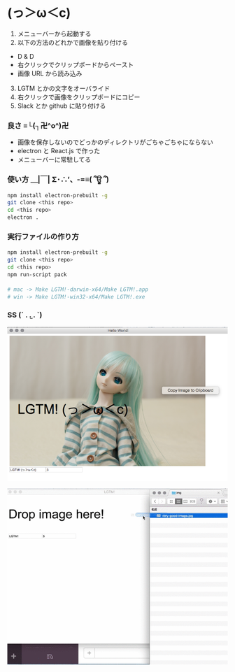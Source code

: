 # (っ＞ω＜c)

1. メニューバーから起動する
2. 以下の方法のどれかで画像を貼り付ける
 - D & D
 - 右クリックでクリップボードからペースト
 - 画像 URL から読み込み
3. LGTM とかの文字をオーバライド
4. 右クリックで画像をクリップボードにコピー
5. Slack とか github に貼り付ける

### 良さ ≡└(┐卍^o^)卍

- 画像を保存しないのでどっかのディレクトリがごちゃごちゃにならない
- electron と React.js で作った
- メニューバーに常駐してる

### 使い方 ＿|￣| Σ･∴’、-=≡( ՞ਊ ՞)

```sh
npm install electron-prebuilt -g
git clone <this repo>
cd <this repo>
electron .
```

### 実行ファイルの作り方

```sh
npm install electron-prebuilt -g
git clone <this repo>
cd <this repo>
npm run-script pack

# mac -> Make LGTM!-darwin-x64/Make LGTM!.app
# win -> Make LGTM!-win32-x64/Make LGTM!.exe
```

### SS (´ . .̫ . `)

![ss](doc/ss.png)

![flow](doc/flow.gif)
